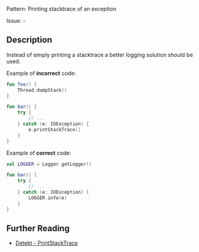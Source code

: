 Pattern: Printing stacktrace of an exception

Issue: -

## Description

Instead of simply printing a stacktrace a better logging solution should be used.

Example of **incorrect** code:

```kotlin
fun foo() {
    Thread.dumpStack()
}

fun bar() {
    try {
        // ...
    } catch (e: IOException) {
        e.printStackTrace()
    }
}
```

Example of **correct** code:

```kotlin
val LOGGER = Logger.getLogger()

fun bar() {
    try {
        // ...
    } catch (e: IOException) {
        LOGGER.info(e)
    }
}
```

## Further Reading

* [Detekt - PrintStackTrace](https://detekt.github.io/detekt/exceptions.html#printstacktrace)